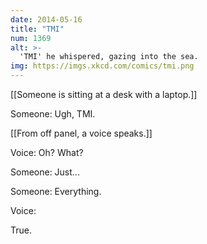 ```yaml
---
date: 2014-05-16
title: "TMI"
num: 1369
alt: >-
  'TMI' he whispered, gazing into the sea.
img: https://imgs.xkcd.com/comics/tmi.png
---
```

[[Someone is sitting at a desk with a laptop.]]

Someone: Ugh, TMI.

[[From off panel, a voice speaks.]]

Voice: Oh? What?

Someone: Just...

Someone: Everything.

Voice: 

True.


